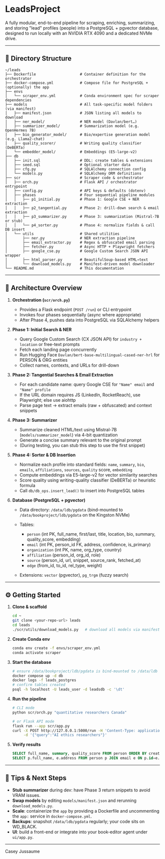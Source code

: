 # LeadsProject

A fully modular, end-to-end pipeline for scraping, enriching, summarizing, and storing "lead" profiles (people) into a PostgreSQL + pgvector database, designed to run locally with an NVIDIA RTX 4090 and a dedicated NVMe drive.

---

## 📂 Directory Structure

```
~/leads
├── Dockerfile                    # Container definition for the orchestrator
├── docker-compose.yml            # Compose file for PostgreSQL + (optionally) the app
├── envs
│   └── scraper_env.yml           # Conda environment spec for scraper dependencies
├── models                        # All task-specific model folders (via manifest)
│   ├── manifest.json             # JSON listing all models to download
│   ├── ner_model/                # NER model (Davlan/bert…)
│   ├── summarizer_model/         # Summarization model (e.g. OpenHermes 7B)
│   ├── bio_generator_model/      # Bio/expertise generation model (e.g. Llama2-chat)
│   ├── quality_scorer/           # Writing quality classifier (DeBERTa)
│   └── embedder_model/           # Embeddings (E5-large-v2)
├── db
│   ├── init.sql                  # DDL: create tables & extensions
│   ├── seed.sql                  # Optional starter data
│   ├── cfg.py                    # SQLAlchemy connection config
│   └── models.py                 # SQLAlchemy ORM definitions
├── scr                           # Scraper code & orchestrator
│   ├── orch.py                   # Flask API / orchestrator entrypoint
│   ├── config.py                 # API keys & defaults (dotenv)
│   ├── phases                    # Four sequential pipeline modules
│   │   ├── p1_initial.py         # Phase 1: Google CSE + NER extraction
│   │   ├── p2_tangential.py      # Phase 2: drill‐down search & email extraction
│   │   ├── p3_summarizer.py      # Phase 3: summarization (Mistral‐7B or stub)
│   │   └── p4_sorter.py          # Phase 4: normalize fields & call DB insert
│   └── utils                     # Shared utilities
│       ├── ner.py                # NER extraction pipeline
│       ├── email_extractor.py    # Regex & obfuscated email parsing
│       ├── fetcher.py            # Async HTTP + Playwright fetchers
│       ├── google_cse.py         # Google Custom Search JSON API wrapper
│       ├── html_parser.py        # BeautifulSoup-based HTML→text
│       └── download_models.py    # Manifest-driven model downloader
└── README.md                     # This documentation
```

---

## 🔄 Architecture Overview

1. **Orchestration (`scr/orch.py`)**

   * Provides a Flask endpoint (`POST /run`) or CLI entrypoint
   * Invokes four phases sequentially (async where appropriate)
   * After Phase 4, pushes data into PostgreSQL via SQLAlchemy helpers

2. **Phase 1: Initial Search & NER**

   * Query Google Custom Search (CX JSON API) for `industry + location` or free-text prompts
   * Fetch each landing page concurrently
   * Run Hugging Face `Davlan/bert-base-multilingual-cased-ner-hrl` for PERSON & ORG entities
   * Collect names, contexts, and URLs for drill-down

3. **Phase 2: Tangential Searches & Email Extraction**

   * For each candidate name: query Google CSE for `"Name" email` and `"Name" profile`
   * If the URL domain requires JS (LinkedIn, RocketReach), use Playwright; else use aiohttp
   * Parse page text → extract emails (raw + obfuscated) and context snippets

4. **Phase 3: Summarizer**

   * Summarize cleaned HTML/text using Mistral-7B (`models/summarizer_model`) via 4-bit quantization
   * Generate a concise summary relevant to the original prompt
   * (During testing, you can stub this step to use the first snippet)

5. **Phase 4: Sorter & DB Insertion**

   * Normalize each profile into standard fields: `name`, `summary`, `bio`, `emails`, `affiliations`, `sources`, `quality` score, `embedding`
   * Compute embeddings via E5-large-v2 for vector similarity searches
   * Score quality using writing-quality classifier (DeBERTa) or heuristic formula
   * Call `db/db_ops.insert_lead()` to insert into PostgreSQL tables

6. **Database (PostgreSQL + pgvector)**

   * Data directory: `/data/ldb/pgdata` (bind-mounted to `/data/bookproject/ldb/pgdata` on the Kingston NVMe)
   * Tables:

     * `person` (int PK, full\_name, first/last, title, location, bio, summary, quality\_score, embedding)
     * `email` (int PK, person\_id FK, address, confidence, is\_primary)
     * `organization` (int PK, name, org\_type, country)
     * `affiliation` (person\_id, org\_id, role)
     * `source` (person\_id, url, snippet, source\_rank, fetched\_at)
     * `edge` (from\_id, to\_id, rel\_type, weight)
   * Extensions: `vector` (pgvector), `pg_trgm` (fuzzy search)

---

## ⚙️ Getting Started

1. **Clone & scaffold**

   ```bash
   cd ~
   git clone <your-repo-url> leads
   cd leads
   ./scr/utils/download_models.py   # download all models via manifest.json
   ```

2. **Create Conda env**

   ```bash
   conda env create -f envs/scraper_env.yml
   conda activate scraper
   ```

3. **Start the database**

   ```bash
   # ensure /data/bookproject/ldb/pgdata is bind-mounted to /data/ldb
   docker compose up -d db
   docker logs -f leads_postgres
   # confirm tables created
   psql -h localhost -U leads_user -d leadsdb -c '\dt'
   ```

4. **Run the pipeline**

   ```bash
   # CLI mode
   python scr/orch.py "quantitative researchers Canada"

   # or Flask API mode
   flask run --app scr/app.py
   curl -X POST http://127.0.0.1:5000/run -H 'Content-Type: application/json' \
        -d '{"query":"AI ethics researchers"}'
   ```

5. **Verify results**

   ```sql
   SELECT full_name, summary, quality_score FROM person ORDER BY created_at DESC LIMIT 5;
   SELECT p.full_name, e.address FROM person p JOIN email e ON p.id=e.person_id;
   ```

---

## 🔧 Tips & Next Steps

* **Stub summarizer** during dev: have Phase 3 return snippets to avoid VRAM issues.
* **Swap models** by editing `models/manifest.json` and rerunning `download_models.py`.
* **Scale**: containerize the `app` by providing a Dockerfile and uncommenting the `app:` service in `docker-compose.yml`.
* **Backups**: snapshot `/data/ldb/pgdata` regularly; your code sits on WD\_BLACK.
* **UI**: build a front-end or integrate into your book-editor agent under `ui/app.py`.

---

Casey Jussaume
